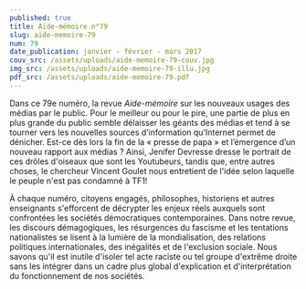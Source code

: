 ```yaml
---
published: true
title: Aide-mémoire n°79
slug: aide-memoire-79
num: 79
date_publication: janvier - février - mars 2017
couv_src: /assets/uploads/aide-memoire-79-couv.jpg
img_src: /assets/uploads/aide-memoire-79-illu.jpg
pdf_src: /assets/uploads/aide-memoire-79.pdf
---
```

Dans ce 79e numéro, la revue _Aide-mémoire_ sur les nouveaux usages des médias par le public. Pour le meilleur ou pour le pire, une partie de plus en plus grande du public semble délaisser les géants des médias et tend à se tourner vers les nouvelles sources d’information qu’Internet permet de dénicher. Est-ce dès lors la fin de la « presse de papa » et l’émergence d’un nouveau rapport aux médias ? Ainsi, Jenifer Devresse dresse le portrait de ces drôles d'oiseaux que sont les Youtubeurs, tandis que, entre autres choses, le chercheur Vincent Goulet nous entretient de l'idée selon laquelle le peuple n'est pas condamné à TF1!



À chaque numéro, citoyens engagés, philosophes, historiens et autres enseignants s'efforcent de décrypter les enjeux réels auxquels sont confrontées les sociétés démocratiques contemporaines. Dans notre revue, les discours démagogiques, les résurgences du fascisme et les tentations nationalistes se lisent à la lumière de la mondialisation, des relations politiques internationales, des inégalités et de l'exclusion sociale. Nous savons qu'il est inutile d'isoler tel acte raciste ou tel groupe d'extrême droite sans les intégrer dans un cadre plus global d'explication et d'interprétation du fonctionnement de nos sociétés.
